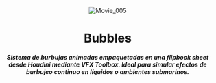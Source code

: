 <header>

![Movie_005](https://github.com/user-attachments/assets/4cf4d319-bd3d-4bea-8084-b4b8b01682d8)

# **Bubbles**

_**Sistema de burbujas animadas empaquetadas en una flipbook sheet desde Houdini mediante VFX Toolbox. Ideal para simular efectos de burbujeo continuo en líquidos o ambientes submarinos.**_


</header>

<footer>
   
</footer>

